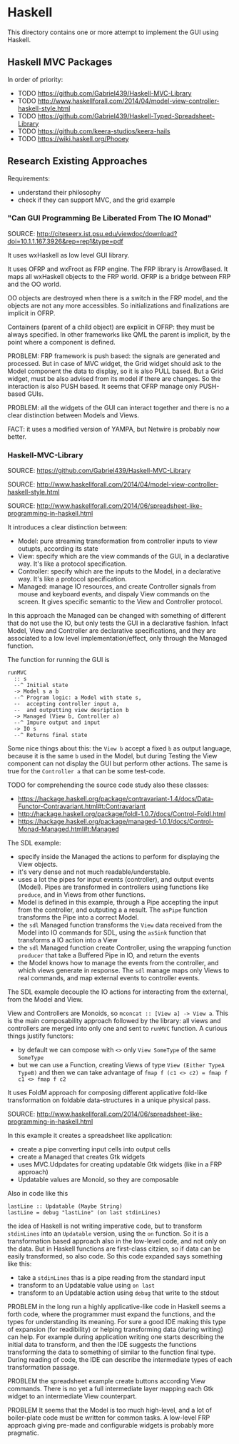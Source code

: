 # Haskell

This directory contains one or more attempt to implement the GUI using Haskell.

## Haskell MVC Packages

In order of priority:
* TODO https://github.com/Gabriel439/Haskell-MVC-Library
* TODO http://www.haskellforall.com/2014/04/model-view-controller-haskell-style.html
* TODO https://github.com/Gabriel439/Haskell-Typed-Spreadsheet-Library
* TODO https://github.com/keera-studios/keera-hails
* TODO https://wiki.haskell.org/Phooey

## Research Existing Approaches

Requirements:
* understand their philosophy
* check if they can support MVC, and the grid example

### "Can GUI Programming Be Liberated From The IO Monad"

SOURCE: http://citeseerx.ist.psu.edu/viewdoc/download?doi=10.1.1.167.3926&rep=rep1&type=pdf

It uses wxHaskell as low level GUI library.

It uses OFRP and wxFroot as FRP engine. The FRP library is ArrowBased. It maps all wxHaskell objects to the FRP world. OFRP is a bridge between FRP and the OO world.

OO objects are destroyed when there is a switch in the FRP model, and the objects are not any more accessibles. So initializations and finalizations are implicit in OFRP.

Containers (parent of a child object) are explicit in OFRP: they must be always specified. In other frameworks like QML the parent is implicit, by the point where a component is defined.

PROBLEM: FRP framework is push based: the signals are generated and processed. But in case of MVC widget, the Grid widget should ask to the Model component the data to display, so it is also PULL based. But a Grid widget, must be also advised from its model if there are changes. So the interaction is also PUSH based. It seems that OFRP manage only PUSH-based GUIs.

PROBLEM: all the widgets of the GUI can interact together and there is no a clear distinction between Models and Views.

FACT: it uses a modified version of YAMPA, but Netwire is probably now better.

### Haskell-MVC-Library

SOURCE: https://github.com/Gabriel439/Haskell-MVC-Library

SOURCE: http://www.haskellforall.com/2014/04/model-view-controller-haskell-style.html

SOURCE: http://www.haskellforall.com/2014/06/spreadsheet-like-programming-in-haskell.html

It introduces a clear distinction between:
* Model: pure streaming transformation from controller inputs to view outupts, according its state
* View: specify which are the view commands of the GUI, in a declarative way. It's like a protocol specification.
* Controller: specify which are the inputs to the Model, in a declarative way. It's like a protocol specification.
* Managed: manage IO resources, and create Controller signals from mouse and keyboard events, and dispaly View commands on the screen. It gives specific semantic to the View and Controller protocol.

In this approach the Managed can be changed with something of different that do not use the IO, but only tests the GUI in a declarative fashion. Infact Model, View and Controller are declarative specifications, and they are associated to a low level implementation/effect, only through the Managed function.

The function for running the GUI is

    runMVC
      :: s
      --^ Initial state
      -> Model s a b
      --^ Program logic: a Model with state s,
      --  accepting controller input a,
      --  and outputting view desription b 
      -> Managed (View b, Controller a)
      --^ Impure output and input
      -> IO s
      --^ Returns final state

Some nice things about this: the `View b` accept a fixed `b` as output language, because it is the same `b` used in the Model, but during Testing the View component can not display the GUI but perform other actions. The same is true for the `Controller a` that can be some test-code.

TODO for comprehending the source code study also these classes:
*  https://hackage.haskell.org/package/contravariant-1.4/docs/Data-Functor-Contravariant.html#t:Contravariant
* http://hackage.haskell.org/package/foldl-1.0.7/docs/Control-Foldl.html
* https://hackage.haskell.org/package/managed-1.0.1/docs/Control-Monad-Managed.html#t:Managed

The SDL example:
* specify inside the Managed the actions to perform for displaying the View objects.
* it's very dense and not much readable/understable.
* uses a lot the pipes for input events (controller), and output events (Model). Pipes are transformed in controllers using functions like `produce`, and in Views from other functions.
* Model is defined in this example, through a Pipe accepting the input from the controller, and outputing a a result. The `asPipe` function transforms the Pipe into a correct Model.
* the `sdl` Managed function transforms the `View` data received from the Model into IO commands for SDL, using the `asSink` function that transforms a IO action into a View
* the `sdl` Managed function create Controller, using the wrapping function `producer` that take a Buffered Pipe in IO, and return the events
* the Model knows how to manage the events from the controller, and which views generate in response. The `sdl` manage maps only Views to real commands, and map external events to controller events.

The SDL example decouple the IO actions for interacting from the external, from the Model and View.

View and Controllers are Monoids, so `mconcat :: [View a] -> View a`. This is the main composability approach followed by the library: all views and controllers are merged into only one and sent to `runMVC` function. A curious things justify functors:
* by default we can compose with `<>` only `View SomeType` of the same `SomeType`
* but we can use a Function, creating Views of type `View (Either TypeA TypeB)` and then we can take advantage of `fmap f (c1 <> c2) = fmap f c1 <> fmap f c2`

It uses FoldM approach for composing different applicative fold-like transformation on foldable data-structures in a unique physical pass. 

SOURCE: http://www.haskellforall.com/2014/06/spreadsheet-like-programming-in-haskell.html

In this example it creates a spreadsheet like application:
* create a pipe converting input cells into output cells
* create a Managed that creates Gtk widgets
* uses MVC.Udpdates for creating updatable Gtk widgets (like in a FRP approach)
* Updatable values are Monoid, so they are composable

Also in code like this

    lastLine :: Updatable (Maybe String)
    lastLine = debug "lastLine" (on last stdinLines)

the idea of Haskell is not writing imperative code, but to transform `stdinLines` into an `Updatable` version, using the `on` function. So it is a transformation based approach also in the low-level code, and not only on the data. But in Haskell functions are first-class citzien, so if data can be easily transformed, so also code. So this code expanded says something like this:
* take a `stdinLines` thas is a pipe reading from the standard input
* transform to an Updatable value using `on last`
* transform to an Updatable action using `debug` that write to the stdout

PROBLEM in the long run a highly applicative-like code in Haskell seems a forth code, where the programmer must expand the functions, and the types for understanding its meaning. For sure a good IDE making this type of expansion (for readibility) or helping transforming data (during writing) can help. For example during application writing one starts describing the initial data to transform, and then the IDE suggests the functions transforming the data to something of similar to the function final type. During reading of code, the IDE can describe the intermediate types of each transformation passage. 

PROBLEM the spreadsheet example create buttons according View commands. There is no yet a full intermediate layer mapping each Gtk widget to an intermediate View counterpart.

PROBLEM It seems that the Model is too much high-level, and a lot of boiler-plate code must be written for common tasks. A low-level FRP approach giving pre-made and configurable widgets is probably more pragmatic.  


